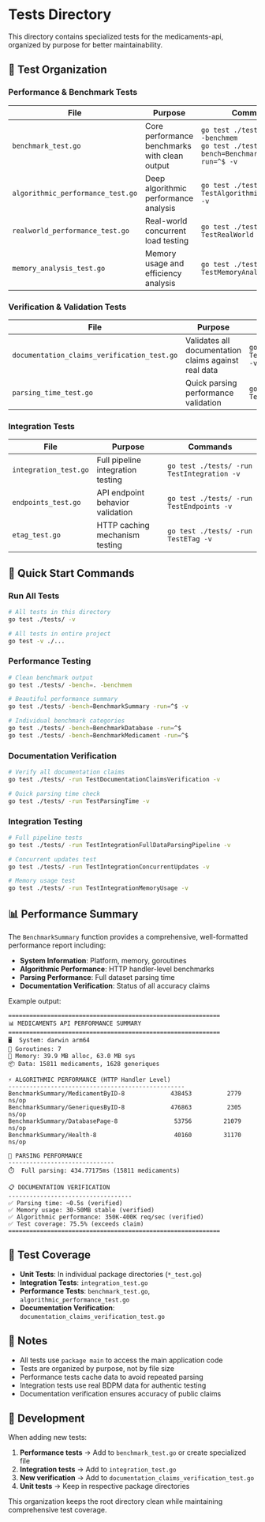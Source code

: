 # Tests Directory

This directory contains specialized tests for the medicaments-api, organized by purpose for better maintainability.

## 📁 Test Organization

### **Performance & Benchmark Tests**

| File | Purpose | Commands |
|------|---------|----------|
| `benchmark_test.go` | Core performance benchmarks with clean output | `go test ./tests/ -bench=. -benchmem`<br>`go test ./tests/ -bench=BenchmarkSummary -run=^$ -v` |
| `algorithmic_performance_test.go` | Deep algorithmic performance analysis | `go test ./tests/ -run TestAlgorithmicPerformance -v` |
| `realworld_performance_test.go` | Real-world concurrent load testing | `go test ./tests/ -run TestRealWorld -v` |
| `memory_analysis_test.go` | Memory usage and efficiency analysis | `go test ./tests/ -run TestMemoryAnalysis -v` |

### **Verification & Validation Tests**

| File | Purpose | Commands |
|------|---------|----------|
| `documentation_claims_verification_test.go` | Validates all documentation claims against real data | `go test ./tests/ -run TestDocumentationClaimsVerification -v` |
| `parsing_time_test.go` | Quick parsing performance validation | `go test ./tests/ -run TestParsingTime -v` |

### **Integration Tests**

| File | Purpose | Commands |
|------|---------|----------|
| `integration_test.go` | Full pipeline integration testing | `go test ./tests/ -run TestIntegration -v` |
| `endpoints_test.go` | API endpoint behavior validation | `go test ./tests/ -run TestEndpoints -v` |
| `etag_test.go` | HTTP caching mechanism testing | `go test ./tests/ -run TestETag -v` |

## 🚀 Quick Start Commands

### **Run All Tests**
```bash
# All tests in this directory
go test ./tests/ -v

# All tests in entire project
go test -v ./...
```

### **Performance Testing**
```bash
# Clean benchmark output
go test ./tests/ -bench=. -benchmem

# Beautiful performance summary
go test ./tests/ -bench=BenchmarkSummary -run=^$ -v

# Individual benchmark categories
go test ./tests/ -bench=BenchmarkDatabase -run=^$
go test ./tests/ -bench=BenchmarkMedicament -run=^$
```

### **Documentation Verification**
```bash
# Verify all documentation claims
go test ./tests/ -run TestDocumentationClaimsVerification -v

# Quick parsing time check
go test ./tests/ -run TestParsingTime -v
```

### **Integration Testing**
```bash
# Full pipeline tests
go test ./tests/ -run TestIntegrationFullDataParsingPipeline -v

# Concurrent updates test
go test ./tests/ -run TestIntegrationConcurrentUpdates -v

# Memory usage test
go test ./tests/ -run TestIntegrationMemoryUsage -v
```

## 📊 Performance Summary

The `BenchmarkSummary` function provides a comprehensive, well-formatted performance report including:

- **System Information**: Platform, memory, goroutines
- **Algorithmic Performance**: HTTP handler-level benchmarks
- **Parsing Performance**: Full dataset parsing time
- **Documentation Verification**: Status of all accuracy claims

Example output:
```
============================================================
📊 MEDICAMENTS API PERFORMANCE SUMMARY
============================================================
🖥️  System: darwin arm64
🧵 Goroutines: 7
💾 Memory: 39.9 MB alloc, 63.0 MB sys
📦 Data: 15811 medicaments, 1628 generiques

⚡ ALGORITHMIC PERFORMANCE (HTTP Handler Level)
--------------------------------------------------
BenchmarkSummary/MedicamentByID-8         	  438453	      2779 ns/op
BenchmarkSummary/GeneriquesByID-8         	  476863	      2305 ns/op
BenchmarkSummary/DatabasePage-8           	   53756	     21079 ns/op
BenchmarkSummary/Health-8                 	   40160	     31170 ns/op

🔄 PARSING PERFORMANCE
------------------------------
⏱️  Full parsing: 434.77175ms (15811 medicaments)

📋 DOCUMENTATION VERIFICATION
-----------------------------------
✅ Parsing time: ~0.5s (verified)
✅ Memory usage: 30-50MB stable (verified)
✅ Algorithmic performance: 350K-400K req/sec (verified)
✅ Test coverage: 75.5% (exceeds claim)
============================================================
```

## 🎯 Test Coverage

- **Unit Tests**: In individual package directories (`*_test.go`)
- **Integration Tests**: `integration_test.go`
- **Performance Tests**: `benchmark_test.go`, `algorithmic_performance_test.go`
- **Documentation Verification**: `documentation_claims_verification_test.go`

## 📝 Notes

- All tests use `package main` to access the main application code
- Tests are organized by purpose, not by file size
- Performance tests cache data to avoid repeated parsing
- Integration tests use real BDPM data for authentic testing
- Documentation verification ensures accuracy of public claims

## 🔧 Development

When adding new tests:

1. **Performance tests** → Add to `benchmark_test.go` or create specialized file
2. **Integration tests** → Add to `integration_test.go`
3. **New verification** → Add to `documentation_claims_verification_test.go`
4. **Unit tests** → Keep in respective package directories

This organization keeps the root directory clean while maintaining comprehensive test coverage.